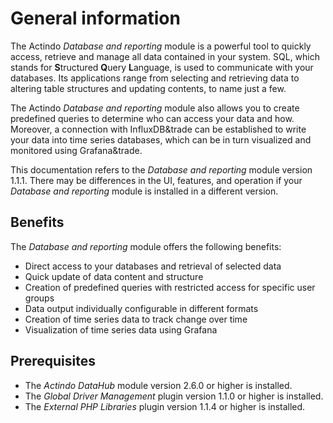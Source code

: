 # General information

The Actindo *Database and reporting* module is a powerful tool to quickly access, retrieve and manage all data contained in your system. SQL, which stands for **S**tructured **Q**uery **L**anguage, is used to communicate with your databases. Its applications range from selecting and retrieving data to altering table structures and updating contents, to name just a few. 

The Actindo *Database and reporting* module also allows you to create predefined queries to determine who can access your data and how. Moreover, a connection with InfluxDB&trade can be established to write your data into time series databases, which can be in turn visualized and monitored using Grafana&trade. 

This documentation refers to the *Database and reporting* module version 1.1.1. There may be differences in the UI, features, and operation if your *Database and reporting* module is installed in a different version.


## Benefits

The *Database and reporting* module offers the following benefits:
- Direct access to your databases and retrieval of selected data
- Quick update of data content and structure 
- Creation of predefined queries with restricted access for specific user groups
- Data output individually configurable in different formats 
- Creation of time series data to track change over time
- Visualization of time series data using Grafana


## Prerequisites

- The *Actindo DataHub* module version 2.6.0 or higher is installed.
- The *Global Driver Management* plugin version 1.1.0 or higher is installed.
- The *External PHP Libraries* plugin version 1.1.4 or higher is installed.
